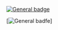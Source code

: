 [![General badge](https://img.shields.io/badge/LinkedIn-0077B5?style=for-the-badge&logo=linkedin&logoColor=white)](https://www.linkedin.com/in/guillaume-hornig/)

[![General badfe](https://img.shields.io/badge/Solidity-363636.svg?style=for-the-badge&logo=Solidity&logoColor=white)]

